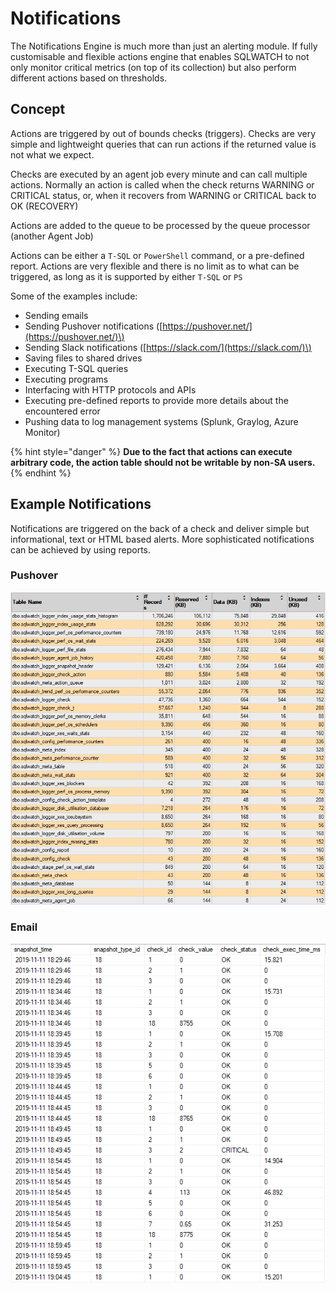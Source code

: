 # Notifications

The Notifications Engine is much more than just an alerting module. If fully customisable and flexible actions engine that enables SQLWATCH to not only monitor critical metrics  \(on top of its collection\) but also perform different actions based on thresholds.

## Concept

Actions are triggered by out of bounds checks \(triggers\). Checks are very simple and lightweight queries that can run actions if the returned value is not what we expect.

Checks are executed by an agent job every minute and can call multiple actions. Normally an action is called when the check returns WARNING or CRITICAL status, or, when it recovers from WARNING or CRITICAL back to OK \(RECOVERY\)

Actions are added to the queue to be processed by the queue processor \(another Agent Job\)

Actions can be either a `T-SQL` or `PowerShell` command, or a pre-defined report. Actions are very flexible and there is no limit as to what can be triggered, as long as it is supported by either `T-SQL` or `PS`

Some of the examples include:

* Sending emails
* Sending Pushover notifications \([https://pushover.net/](https://pushover.net/)\)
* Sending Slack notifications \([https://slack.com/](https://slack.com/)\)
* Saving files to shared drives
* Executing T-SQL queries
* Executing programs
* Interfacing with HTTP protocols and APIs
* Executing pre-defined reports to provide more details about the encountered error
* Pushing data to log management systems \(Splunk, Graylog, Azure Monitor\)

{% hint style="danger" %}
**Due to the fact that actions can execute arbitrary code, the action table should not be writable by non-SA users.**
{% endhint %}

## Example Notifications

Notifications are triggered on the back of a check and deliver simple but informational, text or HTML based alerts. More sophisticated notifications can be achieved by using reports.

### Pushover

![](../.gitbook/assets/image%20%2873%29.png)

### Email

![](../.gitbook/assets/image%20%2878%29.png)



